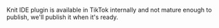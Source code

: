 Knit IDE plugin is available in TikTok internally and not mature enough to publish, we'll publish it when it's ready.

